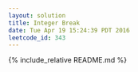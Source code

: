 ```yaml
---
layout: solution
title: Integer Break
date: Tue Apr 19 15:24:39 PDT 2016
leetcode_id: 343
---
```

{% include_relative README.md %}
